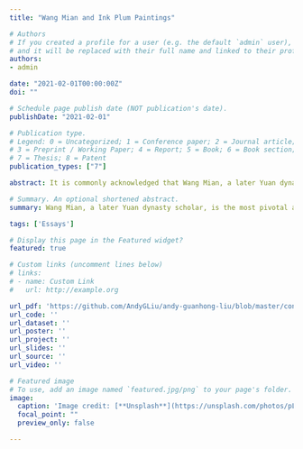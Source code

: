 ```yaml
---
title: "Wang Mian and Ink Plum Paintings"

# Authors
# If you created a profile for a user (e.g. the default `admin` user), write the username (folder name) here 
# and it will be replaced with their full name and linked to their profile.
authors:
- admin

date: "2021-02-01T00:00:00Z"
doi: ""

# Schedule page publish date (NOT publication's date).
publishDate: "2021-02-01"

# Publication type.
# Legend: 0 = Uncategorized; 1 = Conference paper; 2 = Journal article;
# 3 = Preprint / Working Paper; 4 = Report; 5 = Book; 6 = Book section;
# 7 = Thesis; 8 = Patent
publication_types: ["7"]

abstract: It is commonly acknowledged that Wang Mian, a later Yuan dynasty scholar, is the most pivotal and representational artist for the plum painting tradition. James Cahill refers Wang Mian to “the most famous of Yuan plum painters” ; Maggie Bickford titles him as the “founder of the modern ink plum tradition.”  The use of the term “ink plum” here, instead of blooming plum, articulates a significant category of Chinese painting in which Wang Mian was a prominent figure.

# Summary. An optional shortened abstract.
summary: Wang Mian, a later Yuan dynasty scholar, is the most pivotal and representational artist for the plum painting tradition.

tags: ['Essays']

# Display this page in the Featured widget?
featured: true

# Custom links (uncomment lines below)
# links:
# - name: Custom Link
#   url: http://example.org

url_pdf: 'https://github.com/AndyGLiu/andy-guanhong-liu/blob/master/content/publication/wang-mian-and-ink-plum-paintings/Wang%20Mian%20and%20Ink%20Plum%20Paintings.pdf'
url_code: ''
url_dataset: ''
url_poster: ''
url_project: ''
url_slides: ''
url_source: ''
url_video: ''

# Featured image
# To use, add an image named `featured.jpg/png` to your page's folder. 
image:
  caption: 'Image credit: [**Unsplash**](https://unsplash.com/photos/pLCdAaMFLTE)'
  focal_point: ""
  preview_only: false

---
```

